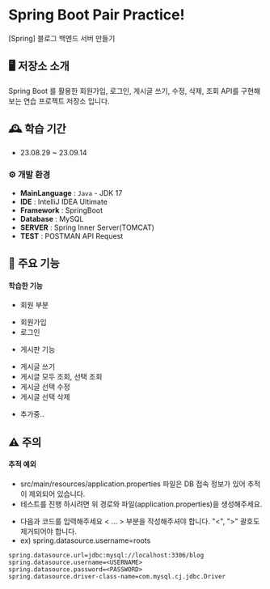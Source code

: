 # Spring Boot Pair Practice!
[Spring] 블로그 백엔드 서버 만들기

## 🖥️ 저장소 소개
Spring Boot 를 활용한 회원가입, 로그인, 게시글 쓰기, 수정, 삭제, 조회 API를 구현해보는 연습 프로젝트 저장소 입니다.

## 🕰️ 학습 기간
* 23.08.29 ~ 23.09.14

### ⚙️ 개발 환경
- **MainLanguage** : `Java` - JDK 17
- **IDE** : IntelliJ IDEA Ultimate
- **Framework** : SpringBoot
- **Database** : MySQL
- **SERVER** : Spring Inner Server(TOMCAT) 
- **TEST** : POSTMAN API Request 

## 📌 주요 기능
#### 학습한 기능
* 회원 부분
- 회원가입
- 로그인

* 게시판 기능
- 게시글 쓰기
- 게시글 모두 조회, 선택 조회
- 게시글 선택 수정
- 게시글 선택 삭제

* 추가중..

## ⚠️ 주의
#### 추적 예외
* src/main/resources/application.properties 파일은 DB 접속 정보가 있어 추적이 제외되어 있습니다.
* 테스트를 진행 하시려면 위 경로와 파일(application.properties)을 생성해주세요.
- 다음과 코드를 입력해주세요 < ... > 부분을 작성해주셔야 합니다. "<", ">" 괄호도 제거되어야 합니다.
- ex) spring.datasource.username=roots
```
spring.datasource.url=jdbc:mysql://localhost:3306/blog
spring.datasource.username=<USERNAME>
spring.datasource.password=<PASSWORD>
spring.datasource.driver-class-name=com.mysql.cj.jdbc.Driver
```